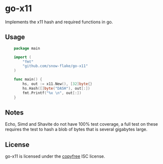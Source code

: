 go-x11
======

Implements the x11 hash and required functions in go.


Usage
-----

```go
	package main

	import (
		"fmt"
		"github.com/snow-flake/go-x11"
	)

	func main() {
		hs, out := x11.New(), [32]byte{}
		hs.Hash([]byte("DASH"), out[:])
		fmt.Printf("%x \n", out[:])
	}
```


Notes
-----

Echo, Simd and Shavite do not have 100% test coverage, a full test on these
requires the test to hash a blob of bytes that is several gigabytes large.


License
-------

go-x11 is licensed under the [copyfree](http://copyfree.org) ISC license.
